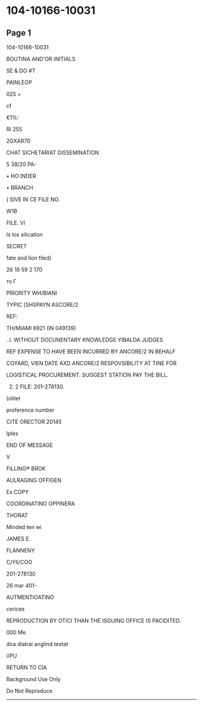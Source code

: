 # 104-10166-10031

## Page 1

104-10166-10031

BOUTINA AND'OR INITIALS

SE & DO #T

PAINLEOP

025 =

cf

€1%:

RI 255

2GXAR70

CHAT SICHETARIAT DiSSEMINATION

5 38/20 PA-

• HO INDER

• BRANCH

( SIVE IN CE FILE NO.

W1B

FILE. VI

Is los silication

SECRET

fate and lion filed)

26 19 59 2 170

то Г

PRIORITY WH/BIANI

TYPIC [SHSPAYN ASCORE/2

REF:

TH/MIAMI 6921 (IN 049139)

..I. WITHOUT DOCUNENTARY KNOWLEDGE YIBALDA JUDGES

REF EXPENSE TO HAVE BEEN INCURRED BY ANCORE/2 IN BEHALF

COYARD, VIEN DATE AXD ANCORE/2 RESPOVSIBILITY AT TINE FOR

LOGISTICAL PROCUREMENT. SUGGEST STATION PAY THE BILL.

2. 2 FILE: 201-278130.

(olitel

proference number

CITE ORECTOR 20145

Iples

END OF MESSAGE

V

FILLING® BROK

AULRAGING OFFIGEN

Es COPY

COORDINATINO OPPINERA

THORAT

Minded ten wi

JAMES E.

FLANNENY

C/YIl/COO

201-278130

26 mar 401-

AUTMENTIOATINO

cerices

REPRODUCTION BY OTICI THAN THE ISGUING OFFICE IS PACIDITED.

000 Me.

dira diatrai anglind testat

i/PU

RETURN TO CIA

Background Use Only

Do Not Reproduce

---

